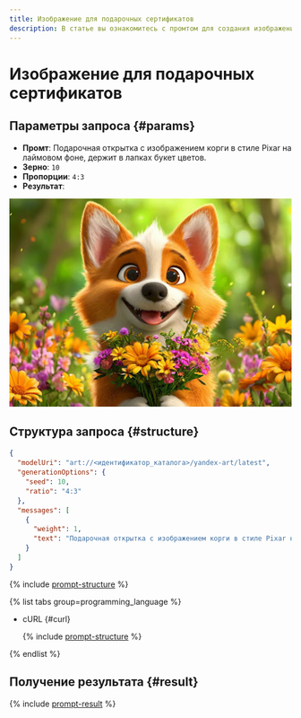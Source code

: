```yaml
---
title: Изображение для подарочных сертификатов
description: В статье вы ознакомитесь с промтом для создания изображения для подарочных сертификатов.
---
```


# Изображение для подарочных сертификатов

## Параметры запроса {#params}

* **Промт**: Подарочная открытка с изображением корги в стиле Pixar на лаймовом фоне, держит в лапках букет цветов.
* **Зерно**: `10`
* **Пропорции**: `4:3`
* **Результат**:

![marketing-gift-certificate](../../../_assets/yandexgpt/marketing-gift-certificate.jpg)

## Структура запроса {#structure}

```json
{
  "modelUri": "art://<идентификатор_каталога>/yandex-art/latest",
  "generationOptions": {
    "seed": 10,
    "ratio": "4:3"
  },
  "messages": [
    {
      "weight": 1,
      "text": "Подарочная открытка с изображением корги в стиле Pixar на лаймовом фоне, держит в лапках букет цветов"
    }
  ]
}
```

{% include [prompt-structure](../../../_includes/foundation-models/yandexart/api-parameters.md) %}

{% list tabs group=programming_language %}

- cURL {#curl}

  {% include [prompt-structure](../../../_includes/foundation-models/yandexart/prompt-request.md) %}

{% endlist %}

## Получение результата {#result}

{% include [prompt-result](../../../_includes/foundation-models/yandexart/prompt-result.md) %}
